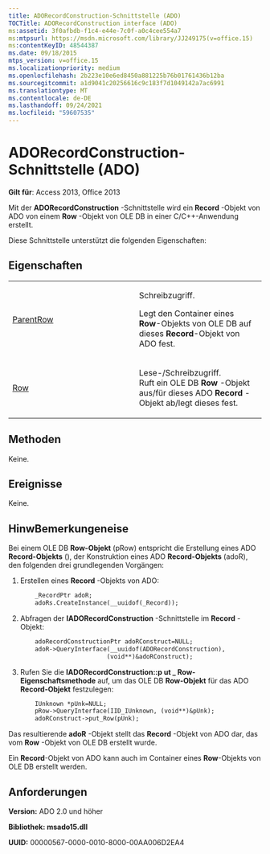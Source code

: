 ```yaml
---
title: ADORecordConstruction-Schnittstelle (ADO)
TOCTitle: ADORecordConstruction interface (ADO)
ms:assetid: 3f0afbdb-f1c4-e44e-7c0f-a0c4cee554a7
ms:mtpsurl: https://msdn.microsoft.com/library/JJ249175(v=office.15)
ms:contentKeyID: 48544387
ms.date: 09/18/2015
mtps_version: v=office.15
ms.localizationpriority: medium
ms.openlocfilehash: 2b223e10e6ed8450a881225b76b01761436b12ba
ms.sourcegitcommit: a1d9041c20256616c9c183f7d1049142a7ac6991
ms.translationtype: MT
ms.contentlocale: de-DE
ms.lasthandoff: 09/24/2021
ms.locfileid: "59607535"
---
```

# <a name="adorecordconstruction-interface-ado"></a>ADORecordConstruction-Schnittstelle (ADO)


**Gilt für**: Access 2013, Office 2013

Mit der **ADORecordConstruction** -Schnittstelle wird ein **Record** -Objekt von ADO von einem **Row** -Objekt von OLE DB in einer C/C++-Anwendung erstellt.

Diese Schnittstelle unterstützt die folgenden Eigenschaften:

## <a name="properties"></a>Eigenschaften

<table>
<colgroup>
<col style="width: 50%" />
<col style="width: 50%" />
</colgroup>
<tbody>
<tr class="odd">
<td><p><a href="parentrow-property-ado.md">ParentRow</a></p></td>
<td><p>Schreibzugriff.<br />

Legt den Container eines <strong>Row</strong>-Objekts von OLE DB auf dieses <strong>Record</strong>-Objekt von ADO fest.</p></td>
</tr>
<tr class="even">
<td><p><a href="row-property-ado.md">Row</a></p></td>
<td><p>Lese-/Schreibzugriff.<br />
Ruft ein OLE DB <strong>Row</strong> -Objekt aus/für dieses ADO <strong>Record</strong> -Objekt ab/legt dieses fest.</p></td>
</tr>
</tbody>
</table>


## <a name="methods"></a>Methoden

Keine.

## <a name="events"></a>Ereignisse

Keine.

## <a name="remarks"></a>HinwBemerkungeneise

Bei einem OLE DB **Row-Objekt** (pRow) entspricht die Erstellung eines ADO **Record-Objekts** (), der Konstruktion eines ADO **Record-Objekts** (adoR), den folgenden drei grundlegenden Vorgängen:

1.  Erstellen eines **Record** -Objekts von ADO:
    
    ```vb
        _RecordPtr adoR;
        adoRs.CreateInstance(__uuidof(_Record));
    ```

2.  Abfragen der **IADORecordConstruction** -Schnittstelle im **Record** -Objekt:
    
    ```vb
        adoRecordConstructionPtr adoRConstruct=NULL;
        adoR->QueryInterface(__uuidof(ADORecordConstruction),
                            (void**)&adoRConstruct);
    ```

3.  Rufen Sie die **IADORecordConstruction::p ut \_ Row-Eigenschaftsmethode** auf, um das OLE DB **Row-Objekt** für das ADO **Record-Objekt** festzulegen:
    
    ```vb
        IUnknown *pUnk=NULL;
        pRow->QueryInterface(IID_IUnknown, (void**)&pUnk);
        adoRConstruct->put_Row(pUnk);
    ```
    
Das resultierende **adoR** -Objekt stellt das **Record** -Objekt von ADO dar, das vom **Row** -Objekt von OLE DB erstellt wurde.

Ein **Record**-Objekt von ADO kann auch im Container eines **Row**-Objekts von OLE DB erstellt werden.

## <a name="requirements"></a>Anforderungen

**Version:** ADO 2.0 und höher

**Bibliothek: msado15.dll**

**UUID:** 00000567-0000-0010-8000-00AA006D2EA4

